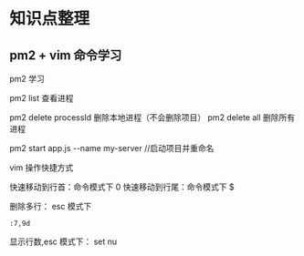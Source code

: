 # 知识点整理

## pm2 + vim 命令学习

pm2 学习

pm2 list 查看进程

pm2 delete processId 删除本地进程（不会删除项目）
pm2 delete all 删除所有进程

pm2 start app.js --name my-server //启动项目并重命名

vim 操作快捷方式

快速移动到行首：命令模式下 0
快速移动到行尾：命令模式下 \$

删除多行：
esc 模式下

```vim
:7,9d
```

显示行数,esc 模式下：
set nu
